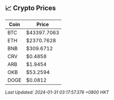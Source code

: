 ## 📈 Crypto Prices

| Coin | Price |
| ---- | ----- |
| BTC | $43397.7063 |
| ETH | $2370.7628 |
| BNB | $309.6712 |
| CRV | $0.4858 |
| ARB | $1.9454 |
| OKB | $53.2594 |
| DOGE | $0.0812 |

_Last Updated: 2024-01-31 03:17:57.376 +0800 HKT_